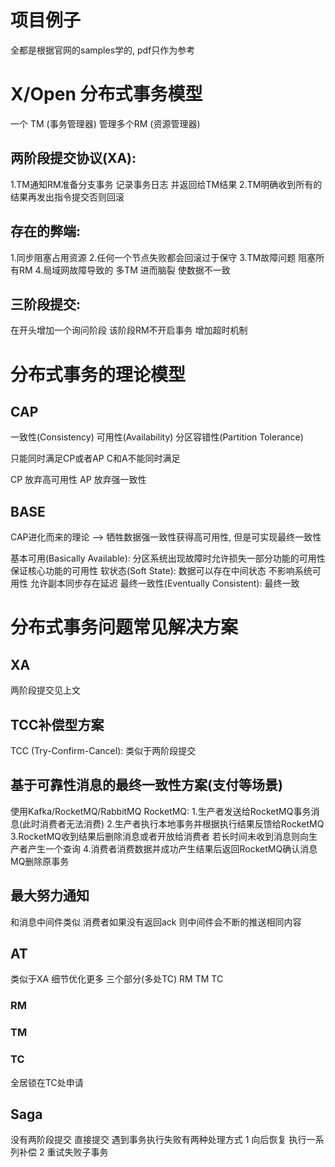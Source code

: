 # 项目例子
全都是根据官网的samples学的, pdf只作为参考

# X/Open 分布式事务模型
一个 TM (事务管理器)  管理多个RM (资源管理器)
## 两阶段提交协议(XA):
1.TM通知RM准备分支事务 记录事务日志  并返回给TM结果
2.TM明确收到所有的结果再发出指令提交否则回滚

## 存在的弊端:
1.同步阻塞占用资源
2.任何一个节点失败都会回滚过于保守
3.TM故障问题 阻塞所有RM
4.局域网故障导致的 多TM  进而脑裂  使数据不一致

## 三阶段提交:
在开头增加一个询问阶段  该阶段RM不开启事务
增加超时机制

# 分布式事务的理论模型
## CAP
一致性(Consistency)
可用性(Availability)
分区容错性(Partition Tolerance)

只能同时满足CP或者AP
C和A不能同时满足

CP 放弃高可用性
AP 放弃强一致性

## BASE
CAP进化而来的理论 --> 牺牲数据强一致性获得高可用性, 但是可实现最终一致性

基本可用(Basically Available): 分区系统出现故障时允许损失一部分功能的可用性 保证核心功能的可用性
软状态(Soft State): 数据可以存在中间状态  不影响系统可用性  允许副本同步存在延迟
最终一致性(Eventually Consistent): 最终一致

# 分布式事务问题常见解决方案
## XA
两阶段提交见上文

## TCC补偿型方案
TCC (Try-Confirm-Cancel): 类似于两阶段提交

## 基于可靠性消息的最终一致性方案(支付等场景)
使用Kafka/RocketMQ/RabbitMQ
RocketMQ:
1.生产者发送给RocketMQ事务消息(此时消费者无法消费)
2.生产者执行本地事务并根据执行结果反馈给RocketMQ
3.RocketMQ收到结果后删除消息或者开放给消费者  若长时间未收到消息则向生产者产生一个查询
4.消费者消费数据并成功产生结果后返回RocketMQ确认消息  MQ删除原事务

## 最大努力通知
和消息中间件类似  消费者如果没有返回ack  则中间件会不断的推送相同内容

## AT
类似于XA  细节优化更多
三个部分(多处TC)
RM TM TC
### RM
### TM
### TC
全居锁在TC处申请

## Saga
没有两阶段提交  直接提交  遇到事务执行失败有两种处理方式
1 向后恢复 执行一系列补偿
2 重试失败子事务